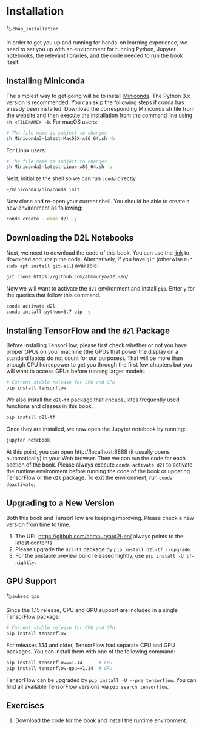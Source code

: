 # Installation
:label:`chap_installation`

In order to get you up and running for hands-on learning experience,
we need to set you up with an environment for running Python,
Jupyter notebooks, the relevant libraries,
and the code needed to run the book itself.

## Installing Miniconda

The simplest way to get going will be to install
[Miniconda](https://conda.io/en/latest/miniconda.html). The Python 3.x version
is recommended. You can skip the following steps if conda has already been installed.
Download the corresponding Miniconda sh file from the website
and then execute the installation from the command line
using `sh <FILENAME> -b`. For macOS users:

```bash
# The file name is subject to changes
sh Miniconda3-latest-MacOSX-x86_64.sh -b
```


For Linux users:

```bash
# The file name is subject to changes
sh Miniconda3-latest-Linux-x86_64.sh -b
```


Next, initialize the shell so we can run `conda` directly.

```bash
~/miniconda3/bin/conda init
```


Now close and re-open your current shell. You should be able to create a new
environment as following:

```bash
conda create --name d2l -y
```


## Downloading the D2L Notebooks

Next, we need to download the code of this book. You can use the
[link](https://github.com/ahmaurya/d2l-en/archive/master.zip) to download and unzip the code.
Alternatively, if you have `git` (otherwise run `sudo apt install git-all`) available:

```bash
git clone https://github.com/ahmaurya/d2l-en/
```


Now we will want to activate the `d2l` environment and install `pip`.
Enter `y` for the queries that follow this command.

```bash
conda activate d2l
conda install python=3.7 pip -y
```


## Installing TensorFlow and the `d2l` Package

Before installing TensorFlow, please first check
whether or not you have proper GPUs on your machine
(the GPUs that power the display on a standard laptop
do not count for our purposes).
That will be more than enough CPU horsepower to get you
through the first few chapters but you will want
to access GPUs before running larger models.

```bash
# Current stable release for CPU and GPU
pip install tensorflow
```


We also install the `d2l-tf` package that encapsulates frequently used
functions and classes in this book.

```bash
pip install d2l-tf
```


Once they are installed, we now open the Jupyter notebook by running:

```bash
jupyter notebook
```


At this point, you can open http://localhost:8888 (it usually opens automatically) in your Web browser. Then we can run the code for each section of the book.
Please always execute `conda activate d2l` to activate the runtime environment
before running the code of the book or updating TensorFlow or the `d2l` package.
To exit the environment, run `conda deactivate`.


## Upgrading to a New Version

Both this book and TensorFlow are keeping improving. Please check a new version from time to time.

1. The URL https://github.com/ahmaurya/d2l-en/ always points to the latest contents.
2. Please upgrade the `d2l-tf` package by `pip install d2l-tf --upgrade`.
3. For the unstable preview build released nightly, use `pip install -U tf-nightly`.


## GPU Support

:label:`subsec_gpu`

Since the 1.15 release, CPU and GPU support are included in a single TensorFlow package.

```bash
# Current stable release for CPU and GPU
pip install tensorflow
```

For releases 1.14 and older, TensorFlow had separate CPU and GPU packages. You can install them
with one of the following command:

```bash
pip install tensorflow==1.14      # CPU
pip install tensorflow-gpu==1.14  # GPU
```


TensorFlow can be upgraded by
`pip install -U --pre tensorflow`.
You can find all available TensorFlow versions via `pip search tensorflow`.


## Exercises

1. Download the code for the book and install the runtime environment.
